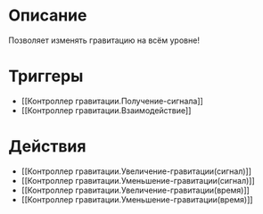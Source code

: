 # Описание
Позволяет изменять гравитацию на всём уровне!

# Триггеры
- [[Контроллер гравитации.Получение-сигнала]]
- [[Контроллер гравитации.Взаимодействие]]

# Действия
- [[Контроллер гравитации.Увеличение-гравитации(сигнал)]]
- [[Контроллер гравитации.Уменьшение-гравитации(сигнал)]]
- [[Контроллер гравитации.Увеличение-гравитации(время)]]
- [[Контроллер гравитации.Уменьшение-гравитации(время)]]